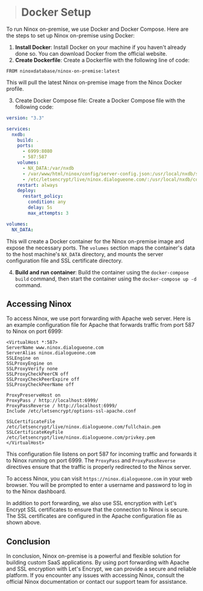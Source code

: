 > # Docker Setup

To run Ninox on-premise, we use Docker and Docker Compose. Here are the steps to set up Ninox on-premise using Docker:

1. **Install Docker**: Install Docker on your machine if you haven't already done so. You can download Docker from the official website.
2. **Create Dockerfile**: Create a Dockerfile with the following line of code:

```docker
FROM ninoxdatabase/ninox-on-premise:latest
```

This will pull the latest Ninox on-premise image from the Ninox Docker profile.

3. Create Docker Compose file: Create a Docker Compose file with the following code:

```yaml
version: "3.3"

services:
  nxdb:
    build: .
    ports:
      - 6999:8080
      - 587:587
    volumes:
      - NX_DATA:/var/nxdb
      - /var/www/html/ninox/config/server-config.json:/usr/local/nxdb/server-config.json
      - /etc/letsencrypt/live/ninox.dialogueone.com/:/usr/local/nxdb/config/
    restart: always
    deploy:
      restart_policy:
        condition: any
        delay: 5s
        max_attempts: 3

volumes:
  NX_DATA:
```

This will create a Docker container for the Ninox on-premise image and expose the necessary ports. The `volumes` section maps the container's data to the host machine's `NX_DATA` directory, and mounts the server configuration file and SSL certificate directory.

4. **Build and run container**: Build the container using the `docker-compose build` command, then start the container using the `docker-compose up -d` command.

## Accessing Ninox

To access Ninox, we use port forwarding with Apache web server. Here is an example configuration file for Apache that forwards traffic from port 587 to Ninox on port 6999:

```apacheconf
<VirtualHost *:587>
ServerName www.ninox.dialogueone.com
ServerAlias ninox.dialogueone.com
SSLEngine on
SSLProxyEngine on
SSLProxyVerify none
SSLProxyCheckPeerCN off
SSLProxyCheckPeerExpire off
SSLProxyCheckPeerName off

ProxyPreserveHost on
ProxyPass / http://localhost:6999/
ProxyPassReverse / http://localhost:6999/
Include /etc/letsencrypt/options-ssl-apache.conf

SSLCertificateFile /etc/letsencrypt/live/ninox.dialogueone.com/fullchain.pem
SSLCertificateKeyFile /etc/letsencrypt/live/ninox.dialogueone.com/privkey.pem
</VirtualHost>

```

This configuration file listens on port 587 for incoming traffic and forwards it to Ninox running on port 6999. The `ProxyPass` and `ProxyPassReverse` directives ensure that the traffic is properly redirected to the Ninox server.

To access Ninox, you can visit `https://ninox.dialogueone.com` in your web browser. You will be prompted to enter a username and password to log in to the Ninox dashboard.

In addition to port forwarding, we also use SSL encryption with Let's Encrypt SSL certificates to ensure that the connection to Ninox is secure. The SSL certificates are configured in the Apache configuration file as shown above.

## Conclusion

In conclusion, Ninox on-premise is a powerful and flexible solution for building custom SaaS applications. By using port forwarding with Apache and SSL encryption with Let's Encrypt, we can provide a secure and reliable platform. If you encounter any issues with accessing Ninox, consult the official Ninox documentation or contact our support team for assistance.

